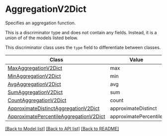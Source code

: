 # AggregationV2Dict

Specifies an aggregation function.

This is a discriminator type and does not contain any fields. Instead, it is a union
of of the models listed below.

This discriminator class uses the `type` field to differentiate between classes.

| Class | Value
| ------------ | -------------
[MaxAggregationV2Dict](MaxAggregationV2Dict.md) | max
[MinAggregationV2Dict](MinAggregationV2Dict.md) | min
[AvgAggregationV2Dict](AvgAggregationV2Dict.md) | avg
[SumAggregationV2Dict](SumAggregationV2Dict.md) | sum
[CountAggregationV2Dict](CountAggregationV2Dict.md) | count
[ApproximateDistinctAggregationV2Dict](ApproximateDistinctAggregationV2Dict.md) | approximateDistinct
[ApproximatePercentileAggregationV2Dict](ApproximatePercentileAggregationV2Dict.md) | approximatePercentile


[[Back to Model list]](../../../README.md#models-v2-link) [[Back to API list]](../../README.md#documentation-for-api-endpoints) [[Back to README]](../../README.md)
